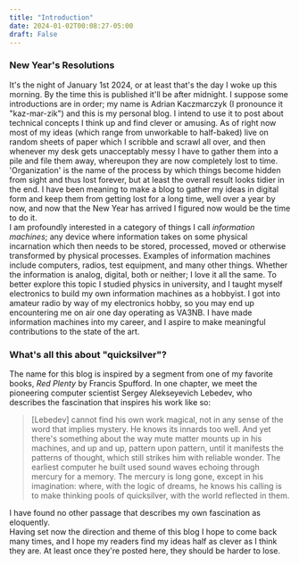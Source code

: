```yaml
---
title: "Introduction"
date: 2024-01-02T00:08:27-05:00
draft: False
---
```

### New Year's Resolutions
It's the night of January 1st 2024, or at least that's the day I woke up this morning. By the time this is published it'll be after midnight. I suppose some introductions are in order; my name is Adrian Kaczmarczyk (I pronounce it "kaz-mar-zik") and this is my personal blog. I intend to use it to post about technical concepts I think up and find clever or amusing. As of right now most of my ideas (which range from unworkable to half-baked) live on random sheets of paper which I scribble and scrawl all over, and then whenever my desk gets unacceptably messy I have to gather them into a pile and file them away, whereupon they are now completely lost to time. 'Organization' is the name of the process by which things become hidden from sight and thus lost forever, but at least the overall result looks tidier in the end. I have been meaning to make a blog to gather my ideas in digital form and keep them from getting lost for a long time, well over a year by now, and now that the New Year has arrived I figured now would be the time to do it. \
I am profoundly interested in a category of things I call *information machines*; any device where information takes on some physical incarnation which then needs to be stored, processed, moved or otherwise transformed by physical processes. Examples of information machines include computers, radios, test equipment, and many other things. Whether the information is analog, digital, both or neither; I love it all the same. To better explore this topic I studied physics in university, and I taught myself electronics to build my own information machines as a hobbyist. I got into amateur radio by way of my electronics hobby, so you may end up encountering me on air one day operating as VA3NB. I have made information machines into my career, and I aspire to make meaningful contributions to the state of the art. 

### What's all this about "quicksilver"? 
The name for this blog is inspired by a segment from one of my favorite books, *Red Plenty* by Francis Spufford. In one chapter, we meet the pioneering computer scientist Sergey Alekseyevich Lebedev, who describes the fascination that inspires his work like so: 
> [Lebedev] cannot find his own work magical, not in any sense of the word that implies mystery. He knows its innards too well. And yet there's something about the way mute matter mounts up in his machines, and up and up, pattern upon pattern, until it manifests the patterns of thought, which still strikes him with reliable wonder. The earliest computer he built used sound waves echoing through mercury for a memory. The mercury is long gone, except in his imagination: where, with the logic of dreams, he knows his calling is to make thinking pools of quicksilver, with the world reflected in them. 

I have found no other passage that describes my own fascination as eloquently. \
Having set now the direction and theme of this blog I hope to come back many times, and I hope my readers find my ideas half as clever as I think they are. At least once they're posted here, they should be harder to lose. 
